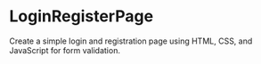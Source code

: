# LoginRegisterPage
Create a simple login and registration page using HTML, CSS, and JavaScript for form validation.
